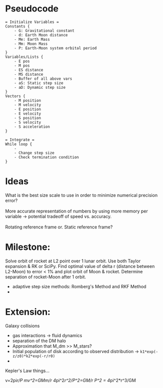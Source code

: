 # Pseudocode #
```
= Initialize Variables =
Constants {
    - G: Gravitational constant
    - d: Earth Moon distance
    - Me: Earth Mass 
    - Mm: Moon Mass
    - P: Earth-Moon system orbital period
}
Variables/Lists {
    - E pos
    - M pos
    - ES distance
    - MS distance
    - Buffer of all above vars
    - aS: Static step size
    - aD: Dynamic step size
}
Vectors {
    - M position
    - M velocity
    - E position
    - E velocity
    - S position
    - S velocity
    - S acceleration
}

= Integrate =
While loop {
    - 
    - Change step size
    - Check termination condition
}
```

# Ideas #
What is the best size scale to use in order to minimize numerical precision error? \
\
More accurate representation of numbers by using more memory per variable -> potential tradeoff of speed vs. accuracy. \
\
Rotating reference frame or. Static reference frame?

# Milestone: #
Solve orbit of rocket at L2 point over 1 lunar orbit. Use both Taylor expansion & RK or SciPy.
Find optimal value of delta r (distance between L2-Moon) to error < 1% and plot orbit of
Moon & rocket. Determine separation of rocket-Moon after 1 orbit.

- adaptive step size methods: Romberg's Method and RKF Method
- 

# Extension: #
Galaxy collisions
- gas interactions -> fluid dynamics
- separation of the DM halo
- Approximation that M_dm >> M_stars?
- Initial population of disk according to observed distribution -> ``k1*exp(-z/z0)*k2*exp(-r/r0)``
- 

Kepler's Law things...

v=2pi*r/P
mv^2=GMm/r
4*pi^2*r^2/P^2=GM/r
P^2 = 4*pi^2*r^3/GM